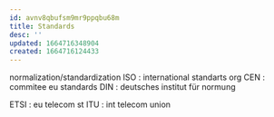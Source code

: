 ```yaml
---
id: avnv8qbufsm9mr9ppqbu68m
title: Standards
desc: ''
updated: 1664716348904
created: 1664716124433
---
```


normalization/standardization
ISO : international standarts org
CEN : commitee eu standards
DIN : deutsches institut für normung

ETSI : eu telecom st
ITU : int telecom union